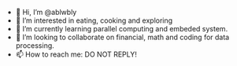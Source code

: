- 👋 Hi, I’m @ablwbly
- 👀 I’m interested in eating, cooking and exploring
- 🌱 I’m currently learning parallel computing and embeded system.
- 💞️ I’m looking to collaborate on financial, math and coding for data processing.
- 📫 How to reach me: DO NOT REPLY!

<!---
cydn/cydn is a ✨ special ✨ repository because its `README.md` (this file) appears on your GitHub profile.
You can click the Preview link to take a look at your changes.
--->
